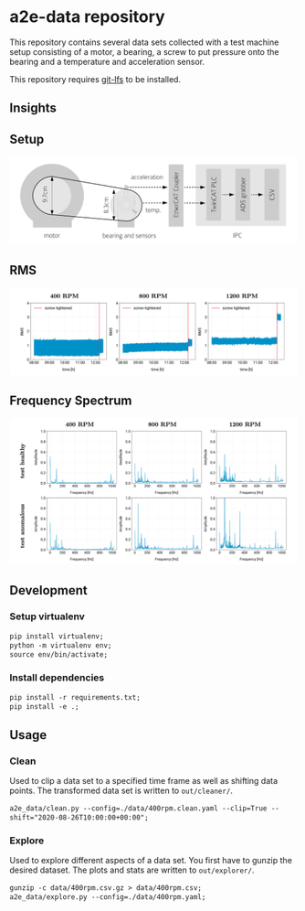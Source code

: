 # a2e-data repository

This repository contains several data sets collected with a test machine setup 
consisting of a motor, a bearing, a screw to put pressure onto the bearing and a temperature and acceleration sensor.

This repository requires [git-lfs](https://git-lfs.github.com/) to be installed.

## Insights

## Setup

![Setup](./images/setup.png)

## RMS

![RMS](./images/rms.png)

## Frequency Spectrum

![FFT](./images/fft.png)

## Development

### Setup virtualenv

```
pip install virtualenv;
python -m virtualenv env;
source env/bin/activate;
```

### Install dependencies

```
pip install -r requirements.txt;
pip install -e .;
```

## Usage

### Clean

Used to clip a data set to a specified time frame as well as shifting data points.
The transformed data set is written to `out/cleaner/`.

```
a2e_data/clean.py --config=./data/400rpm.clean.yaml --clip=True --shift="2020-08-26T10:00:00+00:00";
```

### Explore

Used to explore different aspects of a data set. You first have to gunzip the desired dataset.
The plots and stats are written to `out/explorer/`.

```
gunzip -c data/400rpm.csv.gz > data/400rpm.csv;
a2e_data/explore.py --config=./data/400rpm.yaml;
```
